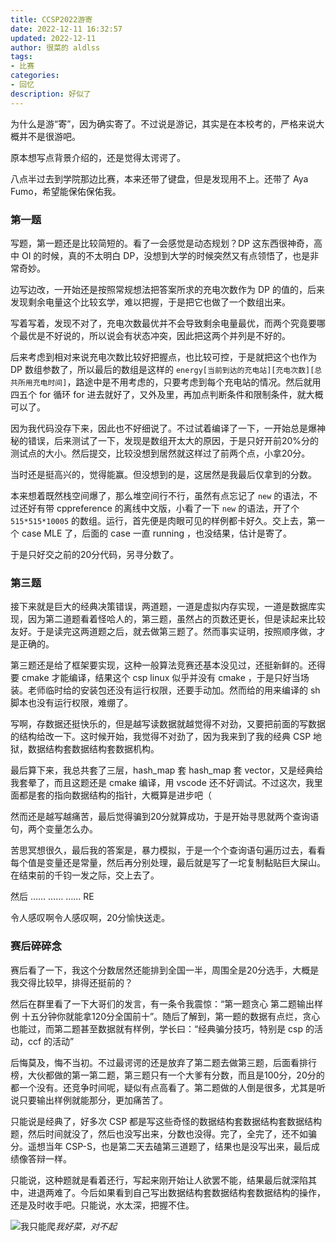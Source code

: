 ```yaml
---
title: CCSP2022游寄
date: 2022-12-11 16:32:57
updated: 2022-12-11
author: 很菜的 aldlss
tags: 
- 比赛
categories:
- 回忆
description: 好似了
---
```


为什么是游“寄”，因为确实寄了。不过说是游记，其实是在本校考的，严格来说大概并不是很游吧。

<!-- more -->

原本想写点背景介绍的，还是觉得太谔谔了。

八点半过去到学院那边比赛，本来还带了键盘，但是发现用不上。还带了 Aya Fumo，希望能保佑保佑我。

### 第一题

写题，第一题还是比较简短的。看了一会感觉是动态规划？DP 这东西很神奇，高中 OI 的时候，真的不太明白 DP，没想到大学的时候突然又有点领悟了，也是非常奇妙。

边写边改，一开始还是按照常规想法把答案所求的充电次数作为 DP 的值的，后来发现剩余电量这个比较玄学，难以把握，于是把它也做了一个数组出来。

写着写着，发现不对了，充电次数最优并不会导致剩余电量最优，而两个究竟要哪个最优是不好说的，所以说会有状态冲突，因此把这两个并列是不好的。

后来考虑到相对来说充电次数比较好把握点，也比较可控，于是就把这个也作为 DP 数组参数了，所以最后的数组是这样的 `energy[当前到达的充电站][充电次数][总共所用充电时间]`，路途中是不用考虑的，只要考虑到每个充电站的情况。然后就用四五个 for 循环 for 进去就好了，又外及里，再加点判断条件和限制条件，就大概可以了。

因为我代码没存下来，因此也不好细说了。不过试着编译了一下，一开始总是爆神秘的错误，后来测试了一下，发现是数组开太大的原因，于是只好开前20%分的测试点的大小。然后提交，比较没想到居然就这样过了前两个点，小拿20分。

当时还是挺高兴的，觉得能赢。但没想到的是，这居然是我最后仅拿到的分数。

本来想着既然栈空间爆了，那么堆空间行不行，虽然有点忘记了 `new` 的语法，不过还好有带 cppreference 的离线中文版，小看了一下 `new` 的语法，开了个 `515*515*10005` 的数组。运行，首先便是肉眼可见的样例都卡好久。交上去，第一个 case MLE 了，后面的 case 一直 running ，也没结果，估计是寄了。

于是只好交之前的20分代码，另寻分数了。

### 第三题

接下来就是巨大的经典决策错误，两道题，一道是虚拟内存实现，一道是数据库实现，因为第二道题看着怪哈人的，第三题，虽然占的页数还更长，但是读起来比较友好。于是读完这两道题之后，就去做第三题了。然而事实证明，按照顺序做，才是正确的。

第三题还是给了框架要实现，这种一般算法竞赛还基本没见过，还挺新鲜的。还得要 cmake 才能编译，结果这个 csp linux 似乎并没有 cmake ，于是只好当场装。老师临时给的安装包还没有运行权限，还要手动加。然而给的用来编译的 sh 脚本也没有运行权限，难绷了。

写啊，存数据还挺快乐的，但是越写读数据就越觉得不对劲，又要把前面的写数据的结构给改一下。这时候开始，我觉得不对劲了，因为我来到了我的经典 CSP 地狱，数据结构套数据结构套数据机构。

最后算下来，我总共套了三层，hash_map 套 hash_map 套 vector，又是经典给我套晕了，而且这题还是 cmake 编译，用 vscode 还不好调试。不过这次，我里面都是套的指向数据结构的指针，大概算是进步吧（

然而还是越写越痛苦，最后觉得骗到20分就算成功，于是开始寻思就两个查询语句，两个变量怎么办。

苦思冥想很久，最后我的答案是，暴力模拟，于是一个个查询语句遍历过去，看看每个值是变量还是常量，然后再分别处理，最后就是写了一坨复制黏贴巨大屎山。在结束前的千钧一发之际，交上去了。

然后
……
……
……
RE

令人感叹啊令人感叹啊，20分愉快送走。

### 赛后碎碎念

赛后看了一下，我这个分数居然还能排到全国一半，周围全是20分选手，大概是我交得比较早，排得还挺前的？

然后在群里看了一下大哥们的发言，有一条令我震惊：“第一题贪心 第二题输出样例 十五分钟你就能拿120分全国前十”。随后了解到，第一题的数据有点烂，贪心也能过，而第二题甚至数据就有样例，学长曰：“经典骗分技巧，特别是 csp 的活动，ccf 的活动”

后悔莫及，悔不当初。不过最谔谔的还是放弃了第二题去做第三题，后面看排行榜，大伙都做的第一第二题，第三题只有一个大爹有分数，而且是100分，20分的都一个没有。还竞争时间呢，疑似有点高看了。第二题做的人倒是很多，尤其是听说只要输出样例就能那分，更加痛苦了。

只能说是经典了，好多次 CSP 都是写这些奇怪的数据结构套数据结构套数据结构题，然后时间就没了，然后也没写出来，分数也没得。完了，全完了，还不如骗分。遥想当年 CSP-S，也是第二天去磕第三道题了，结果也是没写出来，最后成绩像答辩一样。

只能说，这种题就是看着还行，写起来刚开始让人欲罢不能，结果最后就深陷其中，进退两难了。今后如果看到自己写出数据结构套数据结构套数据结构的操作，还是及时收手吧。只能说，水太深，把握不住。

![我只能爬](https://cdn.suwako.cn/aldlss-blog/pic/picQQ%E5%9B%BE%E7%89%8720221211180413.jpg)_我好菜，对不起_
